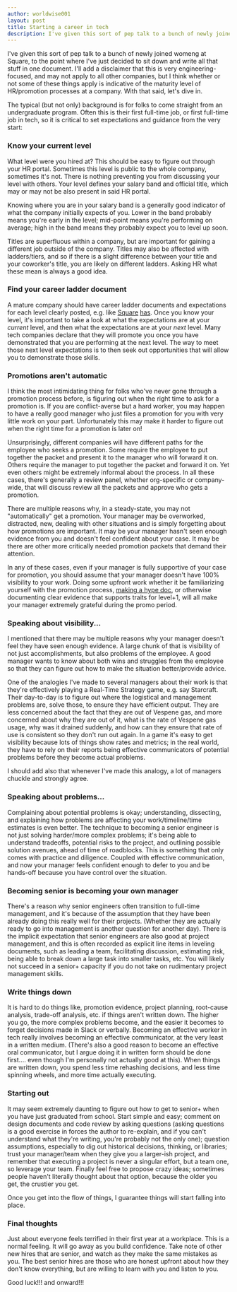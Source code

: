 ```yaml
---
author: worldwise001
layout: post
title: Starting a career in tech
description: I've given this sort of pep talk to a bunch of newly joined womeng at Square, to the point where I've just decided to sit down and write all that stuff in one document. I'll add a disclaimer that this is very engineering-focused, and may not apply to all other companies, but I think whether or not some of these things apply is indicative of the maturity level of HR/promotion processes at a company. With that said, let's dive in.
---
```



I've given this sort of pep talk to a bunch of newly joined womeng at Square, to the point where I've just decided to sit down and write all that stuff in one document. I'll add a disclaimer that this is very engineering-focused, and may not apply to all other companies, but I think whether or not some of these things apply is indicative of the maturity level of HR/promotion processes at a company. With that said, let's dive in.

The typical (but not only) background is for folks to come straight from an undergraduate program. Often this is their first full-time job, or first full-time job in tech, so it is critical to set expectations and guidance from the very start:

### Know your current level

What level were you hired at? This should be easy to figure out through your HR portal. Sometimes this level is public to the whole company, sometimes it's not. There is nothing preventing you from discussing your level with others. Your level defines your salary band and official title, which may or may not be also present in said HR portal.

Knowing where you are in your salary band is a generally good indicator of what the company initially expects of you. Lower in the band probably means you're early in the level; mid-point means you're performing on average; high in the band means they probably expect you to level up soon.

Titles are superfluous within a company, but are important for gaining a different job outside of the company. Titles may also be affected with ladders/tiers, and so if there is a slight difference between your title and your coworker's title, you are likely on different ladders. Asking HR what these mean is always a good idea.

### Find your career ladder document

A mature company should have career ladder documents and expectations for each level clearly posted, e.g. like [Square](https://developer.squareup.com/blog/squares-growth-framework-for-engineers-and-engineering-managers/) [has](https://docs.google.com/spreadsheets/d/12h50IYqd7fsO7tJ0l1OuHYbz5vN2d24a8EIDFhu2AZQ/edit). Once you know your level, it's important to take a look at what the expectations are at your *current* level, and then what the expectations are at your *next* level. Many tech companies declare that they will promote you once you have demonstrated that you are performing at the next level. The way to meet those next level expectations is to then seek out opportunities that will allow you to demonstrate those skills.

### Promotions aren't automatic

I think the most intimidating thing for folks who've never gone through a promotion process before, is figuring out when the right time to ask for a promotion is. If you are conflict-averse but a hard worker, you may happen to have a really good manager who just files a promotion for you with very little work on your part. Unfortunately this may make it harder to figure out when the right time for a promotion is later on!

Unsurprisingly, different companies will have different paths for the employee who seeks a promotion. Some require the employee to put together the packet and present it to the manager who will forward it on. Others require the manager to put together the packet and forward it on. Yet even others might be extremely informal about the process. In all these cases, there's generally a review panel, whether org-specific or company-wide, that will discuss review all the packets and approve who gets a promotion.

There are multiple reasons why, in a steady-state, you may not "automatically" get a promotion. Your manager may be overworked, distracted, new, dealing with other situations and is simply forgetting about how promotions are important. It may be your manager hasn't seen enough evidence from you and doesn't feel confident about your case. It may be there are other more critically needed promotion packets that demand their attention.

In any of these cases, even if your manager is fully supportive of your case for promotion, you should assume that your manager doesn't have 100% visibility to your work. Doing some upfront work whether it be familiarizing yourself with the promotion process, [making a hype doc](https://developer.squareup.com/blog/you-are-your-own-best-hype-person), or otherwise documenting clear evidence that supports traits for level+1, will all make your manager extremely grateful during the promo period.

### Speaking about visibility...

I mentioned that there may be multiple reasons why your manager doesn't feel they have seen enough evidence. A large chunk of that is visibility of not just accomplishments, but also problems of the employee. A good manager wants to know about both wins and struggles from the employee so that they can figure out how to make the situation better/provide advice.

One of the analogies I've made to several managers about their work is that they're effectively playing a Real-Time Strategy game, e.g. say Starcraft. Their day-to-day is to figure out where the logistical and management problems are, solve those, to ensure they have efficient output. They are less concerned about the fact that they are out of Vespene gas, and more concerned about why they are out of it, what is the rate of Vespene gas usage, why was it drained suddenly, and how can they ensure that rate of use is consistent so they don't run out again. In a game it's easy to get visibility because lots of things show rates and metrics; in the real world, they have to rely on their reports being effective communicators of potential problems before they become actual problems.

I should add also that whenever I've made this analogy, a lot of managers chuckle and strongly agree.

### Speaking about problems...

Complaining about potential problems is okay; understanding, dissecting, and explaining how problems are affecting your work/timeline/time estimates is even better. The technique to becoming a senior engineer is not just solving harder/more complex problems; it's being able to understand tradeoffs, potential risks to the project, and outlining possible solution avenues, ahead of time of roadblocks. This is something that only comes with practice and diligence. Coupled with effective communication, and now your manager feels confident enough to defer to you and be hands-off because you have control over the situation.

### Becoming senior is becoming your own manager

There's a reason why senior engineers often transition to full-time management, and it's because of the assumption that they have been already doing this really well for their projects. (Whether they are actually ready to go into management is another question for another day). There is the implicit expectation that senior engineers are also good at project management, and this is often recorded as explicit line items in leveling documents, such as leading a team, facilitating discussion, estimating risk, being able to break down a large task into smaller tasks, etc. You will likely not succeed in a senior+ capacity if you do not take on rudimentary project management skills.

### Write things down

It is hard to do things like, promotion evidence, project planning, root-cause analysis, trade-off analysis, etc. if things aren't written down. The higher you go, the more complex problems become, and the easier it becomes to forget decisions made in Slack or verbally. Becoming an effective worker in tech really involves becoming an effective communicator, at the very least in a written medium. (There's also a good reason to become an effective oral communicator, but I argue doing it in written form should be done first.... even though I'm personally not actually good at this). When things are written down, you spend less time rehashing decisions, and less time spinning wheels, and more time actually executing.

### Starting out

It may seem extremely daunting to figure out how to get to senior+ when you have just graduated from school. Start simple and easy; comment on design documents and code review by asking questions (asking questions is a good exercise in forces the author to re-explain, and if you can't understand what they're writing, you're probably not the only one); question assumptions, especially to dig out historical decisions, thinking, or libraries; trust your manager/team when they give you a larger-ish project, and remember that executing a project is never a singular effort, but a team one, so leverage your team. Finally feel free to propose crazy ideas; sometimes people haven't literally thought about that option, because the older you get, the crustier you get.

Once you get into the flow of things, I guarantee things will start falling into place.

### Final thoughts

Just about everyone feels terrified in their first year at a workplace. This is a normal feeling. It will go away as you build confidence. Take note of other new hires that are senior, and watch as they make the same mistakes as you. The best senior hires are those who are honest upfront about how they don't know everything, but are willing to learn with you and listen to you.

Good luck!!! and onward!!!
